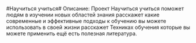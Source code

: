 #Научиться учиться#
Описание: Проект Научиться учиться поможет людям в изучении новых областей знания расскажет какие современные и эффективные подходы к обучению вы можете использовать в своей жизни расскажет Техниках обучения которые вы можете применить ещё есть полезная литература.